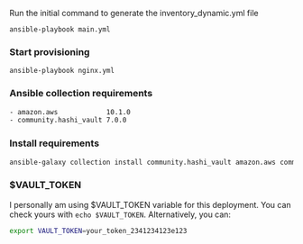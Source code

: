 Run the initial command to generate the inventory_dynamic.yml file

```
ansible-playbook main.yml

```

### Start provisioning

```
ansible-playbook nginx.yml

```

### Ansible collection requirements

```bash
- amazon.aws            10.1.0
- community.hashi_vault 7.0.0
```

### Install requirements

```bash
ansible-galaxy collection install community.hashi_vault amazon.aws community.mysql
```

### $VAULT_TOKEN

I personally am using $VAULT_TOKEN variable for this deployment. You can check yours with `echo $VAULT_TOKEN`. Alternatively, you can:

```bash
export VAULT_TOKEN=your_token_2341234123e123
```
